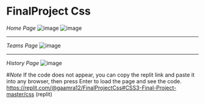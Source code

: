 # FinalProject Css
*Home Page*
![image](https://github.com/AGamra/FinalProjectCss/assets/95383719/54cb3b3b-3540-4fd0-a671-d8b84aa03a64)
![image](https://github.com/AGamra/FinalProjectCss/assets/95383719/85ee2b88-bc4b-426c-8b77-86cc9a840c4f)
______________________________________________________________________________________________________________________________________________________
*Teams Page*
![image](https://github.com/AGamra/FinalProjectCss/assets/95383719/4c336c21-587a-4a23-8156-c4195ad231b5)
______________________________________________________________________________________________________________________________________________________
*History Page*
![image](https://github.com/AGamra/FinalProjectCss/assets/95383719/6ed3413f-74c3-457d-a9f9-cfa6033e8274)


#*Note*
If the code does not appear, you can copy the replit link and paste it into any browser, then press Enter to load the page and see the code. https://replit.com/@gaamra12/FinalProjectCss#CSS3-Final-Project-master/css (replit) 
